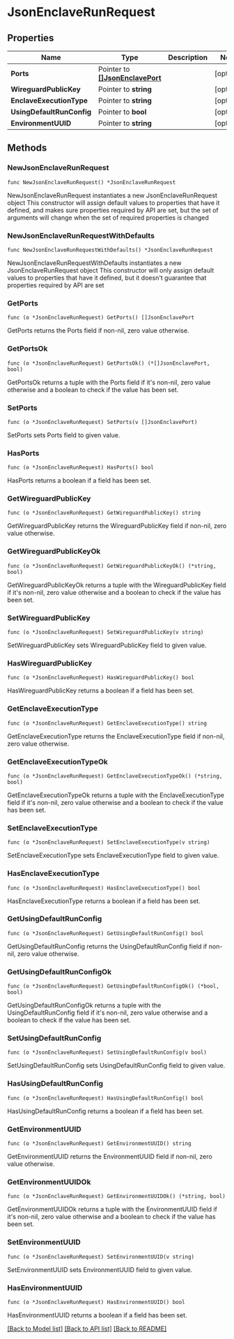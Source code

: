 # JsonEnclaveRunRequest

## Properties

Name | Type | Description | Notes
------------ | ------------- | ------------- | -------------
**Ports** | Pointer to [**[]JsonEnclavePort**](json_EnclavePort.md) |  | [optional] 
**WireguardPublicKey** | Pointer to **string** |  | [optional] 
**EnclaveExecutionType** | Pointer to **string** |  | [optional] 
**UsingDefaultRunConfig** | Pointer to **bool** |  | [optional] 
**EnvironmentUUID** | Pointer to **string** |  | [optional] 

## Methods

### NewJsonEnclaveRunRequest

`func NewJsonEnclaveRunRequest() *JsonEnclaveRunRequest`

NewJsonEnclaveRunRequest instantiates a new JsonEnclaveRunRequest object
This constructor will assign default values to properties that have it defined,
and makes sure properties required by API are set, but the set of arguments
will change when the set of required properties is changed

### NewJsonEnclaveRunRequestWithDefaults

`func NewJsonEnclaveRunRequestWithDefaults() *JsonEnclaveRunRequest`

NewJsonEnclaveRunRequestWithDefaults instantiates a new JsonEnclaveRunRequest object
This constructor will only assign default values to properties that have it defined,
but it doesn't guarantee that properties required by API are set

### GetPorts

`func (o *JsonEnclaveRunRequest) GetPorts() []JsonEnclavePort`

GetPorts returns the Ports field if non-nil, zero value otherwise.

### GetPortsOk

`func (o *JsonEnclaveRunRequest) GetPortsOk() (*[]JsonEnclavePort, bool)`

GetPortsOk returns a tuple with the Ports field if it's non-nil, zero value otherwise
and a boolean to check if the value has been set.

### SetPorts

`func (o *JsonEnclaveRunRequest) SetPorts(v []JsonEnclavePort)`

SetPorts sets Ports field to given value.

### HasPorts

`func (o *JsonEnclaveRunRequest) HasPorts() bool`

HasPorts returns a boolean if a field has been set.

### GetWireguardPublicKey

`func (o *JsonEnclaveRunRequest) GetWireguardPublicKey() string`

GetWireguardPublicKey returns the WireguardPublicKey field if non-nil, zero value otherwise.

### GetWireguardPublicKeyOk

`func (o *JsonEnclaveRunRequest) GetWireguardPublicKeyOk() (*string, bool)`

GetWireguardPublicKeyOk returns a tuple with the WireguardPublicKey field if it's non-nil, zero value otherwise
and a boolean to check if the value has been set.

### SetWireguardPublicKey

`func (o *JsonEnclaveRunRequest) SetWireguardPublicKey(v string)`

SetWireguardPublicKey sets WireguardPublicKey field to given value.

### HasWireguardPublicKey

`func (o *JsonEnclaveRunRequest) HasWireguardPublicKey() bool`

HasWireguardPublicKey returns a boolean if a field has been set.

### GetEnclaveExecutionType

`func (o *JsonEnclaveRunRequest) GetEnclaveExecutionType() string`

GetEnclaveExecutionType returns the EnclaveExecutionType field if non-nil, zero value otherwise.

### GetEnclaveExecutionTypeOk

`func (o *JsonEnclaveRunRequest) GetEnclaveExecutionTypeOk() (*string, bool)`

GetEnclaveExecutionTypeOk returns a tuple with the EnclaveExecutionType field if it's non-nil, zero value otherwise
and a boolean to check if the value has been set.

### SetEnclaveExecutionType

`func (o *JsonEnclaveRunRequest) SetEnclaveExecutionType(v string)`

SetEnclaveExecutionType sets EnclaveExecutionType field to given value.

### HasEnclaveExecutionType

`func (o *JsonEnclaveRunRequest) HasEnclaveExecutionType() bool`

HasEnclaveExecutionType returns a boolean if a field has been set.

### GetUsingDefaultRunConfig

`func (o *JsonEnclaveRunRequest) GetUsingDefaultRunConfig() bool`

GetUsingDefaultRunConfig returns the UsingDefaultRunConfig field if non-nil, zero value otherwise.

### GetUsingDefaultRunConfigOk

`func (o *JsonEnclaveRunRequest) GetUsingDefaultRunConfigOk() (*bool, bool)`

GetUsingDefaultRunConfigOk returns a tuple with the UsingDefaultRunConfig field if it's non-nil, zero value otherwise
and a boolean to check if the value has been set.

### SetUsingDefaultRunConfig

`func (o *JsonEnclaveRunRequest) SetUsingDefaultRunConfig(v bool)`

SetUsingDefaultRunConfig sets UsingDefaultRunConfig field to given value.

### HasUsingDefaultRunConfig

`func (o *JsonEnclaveRunRequest) HasUsingDefaultRunConfig() bool`

HasUsingDefaultRunConfig returns a boolean if a field has been set.

### GetEnvironmentUUID

`func (o *JsonEnclaveRunRequest) GetEnvironmentUUID() string`

GetEnvironmentUUID returns the EnvironmentUUID field if non-nil, zero value otherwise.

### GetEnvironmentUUIDOk

`func (o *JsonEnclaveRunRequest) GetEnvironmentUUIDOk() (*string, bool)`

GetEnvironmentUUIDOk returns a tuple with the EnvironmentUUID field if it's non-nil, zero value otherwise
and a boolean to check if the value has been set.

### SetEnvironmentUUID

`func (o *JsonEnclaveRunRequest) SetEnvironmentUUID(v string)`

SetEnvironmentUUID sets EnvironmentUUID field to given value.

### HasEnvironmentUUID

`func (o *JsonEnclaveRunRequest) HasEnvironmentUUID() bool`

HasEnvironmentUUID returns a boolean if a field has been set.


[[Back to Model list]](../README.md#documentation-for-models) [[Back to API list]](../README.md#documentation-for-api-endpoints) [[Back to README]](../README.md)


